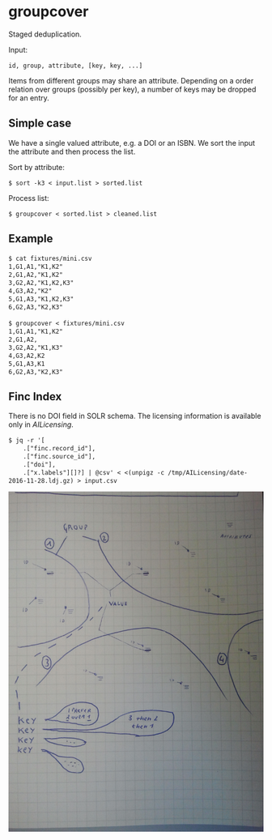 groupcover
==========

Staged deduplication.

Input:

```
id, group, attribute, [key, key, ...]
```

Items from different groups may share an attribute. Depending on a order
relation over groups (possibly per key), a number of keys may be dropped for
an entry.

Simple case
-----------

We have a single valued attribute, e.g. a DOI or an ISBN. We sort the input
the attribute and then process the list.

Sort by attribute:

```shell
$ sort -k3 < input.list > sorted.list
```

Process list:

```shell
$ groupcover < sorted.list > cleaned.list
```

Example
-------

```
$ cat fixtures/mini.csv
1,G1,A1,"K1,K2"
2,G1,A2,"K1,K2"
3,G2,A2,"K1,K2,K3"
4,G3,A2,"K2"
5,G1,A3,"K1,K2,K3"
6,G2,A3,"K2,K3"

$ groupcover < fixtures/mini.csv
1,G1,A1,"K1,K2"
2,G1,A2,
3,G2,A2,"K1,K3"
4,G3,A2,K2
5,G1,A3,K1
6,G2,A3,"K2,K3"
```

Finc Index
----------

There is no DOI field in SOLR schema. The licensing information is available
only in *AILicensing*.

```
$ jq -r '[
    .["finc.record_id"],
    .["finc.source_id"],
    .["doi"],
    .["x.labels"][]?] | @csv' < <(unpigz -c /tmp/AILicensing/date-2016-11-28.ldj.gz) > input.csv
```

![](sketch.jpg)
